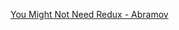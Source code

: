 [You Might Not Need Redux - Abramov](https://medium.com/@dan_abramov/you-might-not-need-redux-be46360cf367)